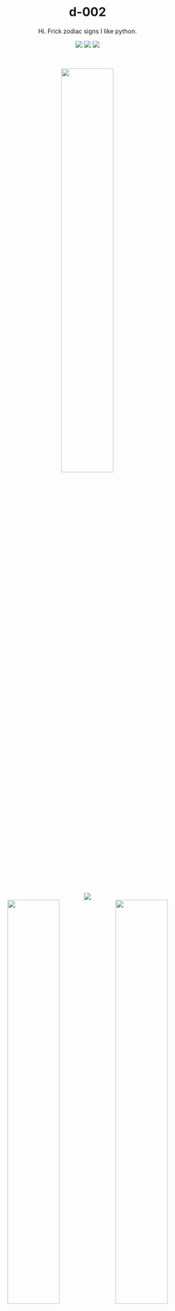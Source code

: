 <p align="center">
  <h1 align="center">d-002</h1>
  <p align="center">Hi. Frick zodiac signs I like python.</p>
  <p align="center">
    <a href="https://d-002.github.io"><img src="https://img.shields.io/badge/Pages_Profile-blue"></a>
    <a href="https://stackoverflow.com/u/13633424"><img src="https://img.shields.io/badge/Stack_Overflow_Profile-orange"></a>
    <img src="https://komarev.com/ghpvc/?username=d-002&color=grey">
  </p>
</p>
<br>
<p align="center">
  <a href="https://github.com/d-002"><img width="49%" src="https://github-readme-streak-stats.herokuapp.com?user=d-002&theme=cobalt"></a>
  <br />
  <a href="https://github.com/d-002"><img src="https://github-readme-activity-graph.vercel.app/graph?username=d-002&theme=react-dark&height=300&area=true"></a>
  <br />
  <a href="https://github.com/d-002"><img width="49%" src="https://github-readme-stats.vercel.app/api/?username=d-002&theme=tokyonight&bg_color=0d1117&show_icons=true"></a>
  <a href="https://github.com/d-002"><img width="49%" src="https://github-readme-stats.vercel.app/api/top-langs/?username=d-002&theme=dark&hide=batchfile&layout=compact&bg_color=0d1117&hide_title=true"></a>
</p>

